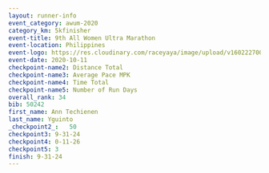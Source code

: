 ```yaml
--- 
layout: runner-info 
event_category: awum-2020 
category_km: 5kfinisher 
event-title: 9th All Women Ultra Marathon 
event-location: Philippines 
event-logo: https://res.cloudinary.com/raceyaya/image/upload/v1602227002/10CB9A1D-4FF2-4FEC-BCB9-63DD1E148A9D_hlcl3g.jpg 
event-date: 2020-10-11 
checkpoint-name2: Distance Total 
checkpoint-name3: Average Pace MPK 
checkpoint-name4: Time Total 
checkpoint-name5: Number of Run Days 
overall_rank: 34
bib: 50242
first_name: Ann Techienen
last_name: Yguinto
_checkpoint2_:   50 
checkpoint3: 9-31-24
checkpoint4: 0-11-26
checkpoint5: 3
finish: 9-31-24
--- 
```

